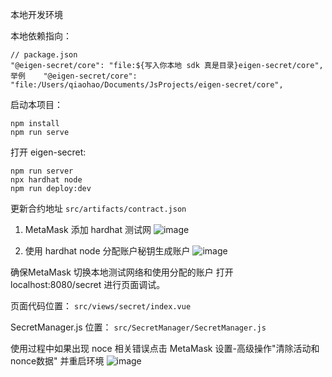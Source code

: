 本地开发环境

本地依赖指向：
```
// package.json
"@eigen-secret/core": "file:${写入你本地 sdk 真是目录}eigen-secret/core",
举例    "@eigen-secret/core": "file:/Users/qiaohao/Documents/JsProjects/eigen-secret/core",
```

启动本项目：
```
npm install
npm run serve
```


打开 eigen-secret:
```
npm run server
npx hardhat node
npm run deploy:dev
```

更新合约地址
`src/artifacts/contract.json`

1. MetaMask 添加 hardhat 测试网
![image](https://user-images.githubusercontent.com/18510448/237016442-392a5c04-587f-4a9b-84a4-e42d1a163d1b.png)

2. 使用 hardhat node 分配账户秘钥生成账户
![image](https://user-images.githubusercontent.com/18510448/237016712-eeeefd47-08bb-433f-9011-eb96a1639f88.png)

确保MetaMask  切换本地测试网络和使用分配的账户
打开 localhost:8080/secret 进行页面调试。


页面代码位置：
`src/views/secret/index.vue`

SecretManager.js 位置：
`src/SecretManager/SecretManager.js`


使用过程中如果出现 noce 相关错误点击 MetaMask 设置-高级操作"清除活动和nonce数据" 并重启环境
![image](https://user-images.githubusercontent.com/18510448/237016842-0af095ee-2bcb-43c1-afbd-da30a6a17f42.png)
